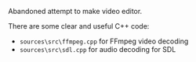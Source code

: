 Abandoned attempt to make video editor.

There are some clear and useful C++ code:

- `sources\src\ffmpeg.cpp` for FFmpeg video decoding
- `sources\src\sdl.cpp` for audio decoding for SDL
